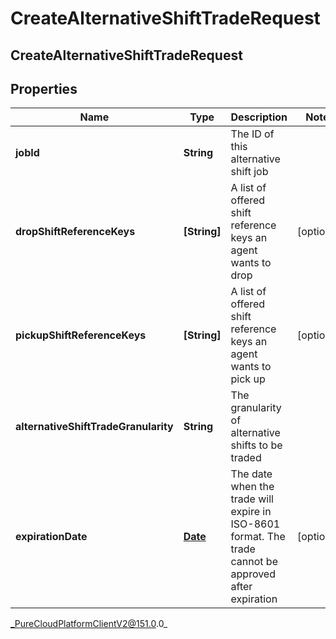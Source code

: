 # CreateAlternativeShiftTradeRequest

## CreateAlternativeShiftTradeRequest

## Properties

|Name | Type | Description | Notes|
|------------ | ------------- | ------------- | -------------|
| **jobId** | **String** | The ID of this alternative shift job | |
| **dropShiftReferenceKeys** | **[String]** | A list of offered shift reference keys an agent wants to drop | [optional] |
| **pickupShiftReferenceKeys** | **[String]** | A list of offered shift reference keys an agent wants to pick up | [optional] |
| **alternativeShiftTradeGranularity** | **String** | The granularity of alternative shifts to be traded | |
| **expirationDate** | [**Date**](Date) | The date when the trade will expire in ISO-8601 format. The trade cannot be approved after expiration | [optional] |



_PureCloudPlatformClientV2@151.0.0_
